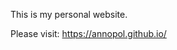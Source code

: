 This is my personal website. 

Please visit: <a href="https://annopol.github.io/" target="_blank">https://annopol.github.io/</a>
